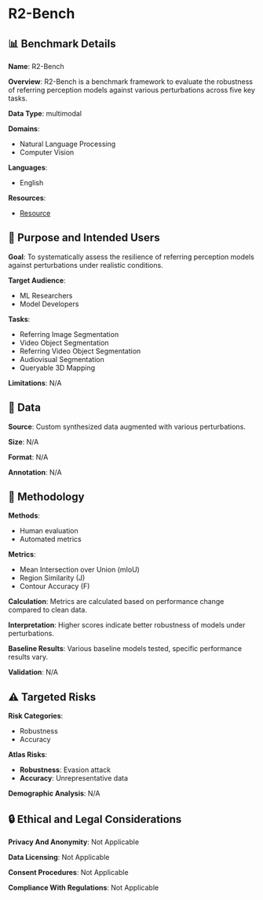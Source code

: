 # R2-Bench

## 📊 Benchmark Details

**Name**: R2-Bench

**Overview**: R2-Bench is a benchmark framework to evaluate the robustness of referring perception models against various perturbations across five key tasks.

**Data Type**: multimodal

**Domains**:
- Natural Language Processing
- Computer Vision

**Languages**:
- English

**Resources**:
- [Resource](https://arxiv.org/abs/2403.04924)

## 🎯 Purpose and Intended Users

**Goal**: To systematically assess the resilience of referring perception models against perturbations under realistic conditions.

**Target Audience**:
- ML Researchers
- Model Developers

**Tasks**:
- Referring Image Segmentation
- Video Object Segmentation
- Referring Video Object Segmentation
- Audiovisual Segmentation
- Queryable 3D Mapping

**Limitations**: N/A

## 💾 Data

**Source**: Custom synthesized data augmented with various perturbations.

**Size**: N/A

**Format**: N/A

**Annotation**: N/A

## 🔬 Methodology

**Methods**:
- Human evaluation
- Automated metrics

**Metrics**:
- Mean Intersection over Union (mIoU)
- Region Similarity (J)
- Contour Accuracy (F)

**Calculation**: Metrics are calculated based on performance change compared to clean data.

**Interpretation**: Higher scores indicate better robustness of models under perturbations.

**Baseline Results**: Various baseline models tested, specific performance results vary.

**Validation**: N/A

## ⚠️ Targeted Risks

**Risk Categories**:
- Robustness
- Accuracy

**Atlas Risks**:
- **Robustness**: Evasion attack
- **Accuracy**: Unrepresentative data

**Demographic Analysis**: N/A

## 🔒 Ethical and Legal Considerations

**Privacy And Anonymity**: Not Applicable

**Data Licensing**: Not Applicable

**Consent Procedures**: Not Applicable

**Compliance With Regulations**: Not Applicable
